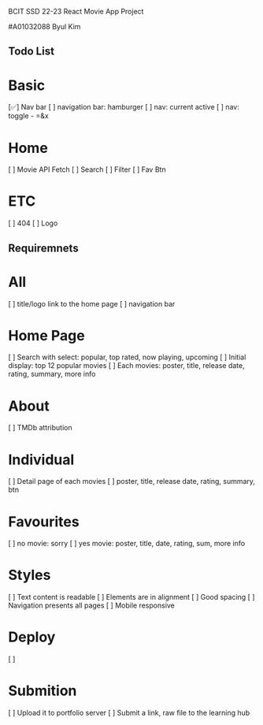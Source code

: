 BCIT SSD 22-23
React Movie App Project

#A01032088 Byul Kim

## Todo List

# Basic

[✅] Nav bar
[ ] navigation bar: hamburger
[ ] nav: current active
[ ] nav: toggle - =&x

# Home

[ ] Movie API Fetch
[ ] Search
[ ] Filter
[ ] Fav Btn

# ETC

[ ] 404
[ ] Logo

## Requiremnets

# All

[ ] title/logo link to the home page
[ ] navigation bar

# Home Page

[ ] Search with select: popular, top rated, now playing, upcoming
[ ] Initial display: top 12 popular movies
[ ] Each movies: poster, title, release date, rating, summary, more info

# About

[ ] TMDb attribution

# Individual

[ ] Detail page of each movies
[ ] poster, title, release date, rating, summary, btn

# Favourites

[ ] no movie: sorry
[ ] yes movie: poster, title, date, rating, sum, more info

# Styles

[ ] Text content is readable
[ ] Elements are in alignment
[ ] Good spacing
[ ] Navigation presents all pages
[ ] Mobile responsive

# Deploy

[ ]

# Submition

[ ] Upload it to portfolio server
[ ] Submit a link, raw file to the learning hub
